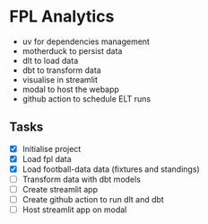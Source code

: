 # FPL Analytics

- uv for dependencies management
- motherduck to persist data
- dlt to load data
- dbt to transform data
- visualise in streamlit
- modal to host the webapp
- github action to schedule ELT runs

## Tasks 

- [x] Initialise project
- [x] Load fpl data
- [x] Load football-data data (fixtures and standings)
- [ ] Transform data with dbt models
- [ ] Create streamlit app
- [ ] Create github action to run dlt and dbt
- [ ] Host streamlit app on modal
